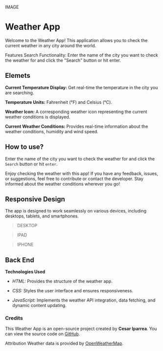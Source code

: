IMAGE 
# Weather App 

Welcome to the Weather App! This application allows you to check the current weather in any city around the world.

Features Search Functionality: Enter the name of the city you want to check the weather for and click the "Search" button or hit enter. 

## Elemets
**Current Temperature Display:** Get real-time  the temperature in the city you are searching.

**Temperature Units:** Fahrenheit (°F) and Celsius (°C).

**Weather Icon:** A corresponding weather icon representing the current weather conditions is displayed. 

**Current Weather Conditions:** Provides real-time information about the weather conditions, humidity and wind speed.

## How to use?
Enter the name of the city you want to check the weather for and click the `Search` button or hit `enter`. 

Enjoy checking the weather with this app! If you have any feedback, issues, or suggestions, feel free to contribute or contact the developer. Stay informed about the weather conditions wherever you go!

## Responsive Design
The app is designed to work seamlessly on various devices, including desktops, tablets, and smartphones.

>DESKTOP

>IPAD

>IPHONE

## Back End
**Technologies Used** 

- *HTML:* Provides the structure of the weather app. 

- *CSS:* Styles the user interface and ensures responsiveness. 

- *JavaScript:* Implements the weather API integration, data fetching, and dynamic content updating. 


### Credits 
This Weather App is an open-source project created by **Cesar Iparrea**. You can view the source code on [GitHub](XXXXXXXX).

Attribution Weather data is provided by [OpenWeatherMap](https://openweathermap.org/).